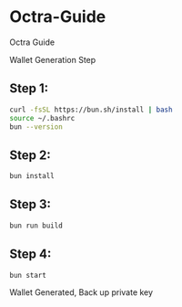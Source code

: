 # Octra-Guide
Octra Guide

Wallet Generation Step

## Step 1:
````bash
curl -fsSL https://bun.sh/install | bash
source ~/.bashrc
bun --version
````

## Step 2:
````bash
bun install
````
## Step 3:
````bash
bun run build
````
##  Step 4:
````bash
bun start
````


Wallet Generated, Back up private key
